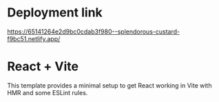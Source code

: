 # Deployment link 

https://65141264e2d9bc0cdab3f980--splendorous-custard-f9bc51.netlify.app/

# React + Vite

This template provides a minimal setup to get React working in Vite with HMR and some ESLint rules.
